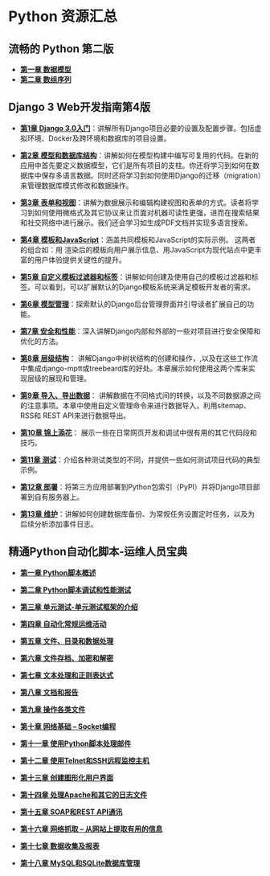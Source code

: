 # Python 资源汇总
## 流畅的 Python 第二版

* **[第一章 数据模型](fluent-python/01.md)**
* **[第二章 数组序列](fluent-python/02.md)**



## Django 3 Web开发指南第4版

* [**第1章 Django 3.0入门**](django3/01.md)：讲解所有Django项目必要的设置及配置步骤。包括虚拟环境、Docker及跨环境和数据库的项目设置。

* [**第2章 模型和数据库结构**](django3/02.md)：讲解如何在模型构建中编写可复用的代码。在新的应用中首先要定义数据模型，它们是所有项目的支柱。你还将学习到如何在数据库中保存多语言数据。同时还将学习到如何使用Django的迁移（migration）来管理数据库模式修改和数据操作。

* [**第3章 表单和视图**](django3/03.md)：讲解为数据展示和编辑构建视图和表单的方式。读者将学习到如何使用微格式及其它协议来让页面对机器可读性更强，进而在搜索结果和社交网络中进行展示。我们还会学习如生成PDF文档并实现多语言搜索。

* [**第4章 模板和JavaScript**](django3/04.md)：涵盖共同模板和JavaScript的实际示例。 这两者的组合如：用 渲染后的模板向用户展示信息、用JavaScript为现代站点中更丰富的用户体验提供关键性的提升。

* [**第5章 自定义模板过滤器和标签**](django3/05.md)：讲解如何创建及使用自己的模板过滤器和标签。可以看到，可以扩展默认的Django模板系统来满足模板开发者的需求。

* [**第6章 模型管理**](https://alanhou.org/django3-model-administration/)：探索默认的Django后台管理界面并引导读者扩展自己的功能。

* [**第7章 安全和性能**](https://alanhou.org/django3-security-performance/)：深入讲解Django内部和外部的一些对项目进行安全保障和优化的方法。

* [**第8章 层级结构**](https://alanhou.org/django3-hierarchical-structures/)： 讲解Django中树状结构的创建和操作，,以及在这些工作流中集成django-mptt或treebeard库的好处。本章展示如何使用这两个库来实现层级的展现和管理。

* [**第9章 导入、导出数据**](https://alanhou.org/django3-importing-exporting-data/)： 讲解数据在不同格式间的转换，以及不同数据源之间的注意事项。本章中使用自定义管理命令来进行数据导入，利用sitemap、RSS和 REST API来进行数据导出。

* [**第10章 锦上添花**](https://alanhou.org/django3-bells-whistles/)： 展示一些在日常网页开发和调试中很有用的其它代码段和技巧。

* [**第11章 测试**](https://alanhou.org/django3-testing/)：介绍各种测试类型的不同，并提供一些如何测试项目代码的典型示例。

* [**第12章 部署**](https://alanhou.org/django3-deployment/)：将第三方应用部署到Python包索引（PyPI）并将Django项目部署到自有服务器上。

* [**第13章 维护**](https://alanhou.org/django3-maintenance/)：讲解如何创建数据库备份、为常规任务设置定时任务，以及为后续分析添加事件日志。

## 精通Python自动化脚本-运维人员宝典

* **[第一章 Python脚本概述](python-scripting/01.md)**

* **[第二章 Python脚本调试和性能测试](python-scripting/02.md)**

* **[第三章 单元测试-单元测试框架的介绍](python-scripting/03.md)**

* **[第四章 自动化常规运维活动](python-scripting/04.md)**

* **[第五章 文件、目录和数据处理](python-scripting/05.md)**

* **[第六章 文件存档、加密和解密](python-scripting/06.md)**

* **[第七章 文本处理和正则表达式](python-scripting/07.md)**

* **[第八章 文档和报告](python-scripting/08.md)**

* **[第九章 操作各类文件](python-scripting/09.md)**

* **[第十章 网络基础 – Socket编程](python-scripting/10.md)**

* **[第十一章 使用Python脚本处理邮件](python-scripting/11.md)**

* **[第十二章 使用Telnet和SSH远程监控主机](python-scripting/12.md)**

* **[第十三章 创建图形化用户界面](python-scripting/13.md)**

* **[第十四章 处理Apache和其它的日志文件](python-scripting/14.md)**

* **[第十五章 SOAP和REST API通讯](python-scripting/15.md)**

* **[第十六章 网络抓取 – 从网站上提取有用的信息](python-scripting/16.md)**

* **[第十七章 数据收集及报表](python-scripting/17.md)**

* **[第十八章 MySQL和SQLite数据库管理](python-scripting/18.md)**

